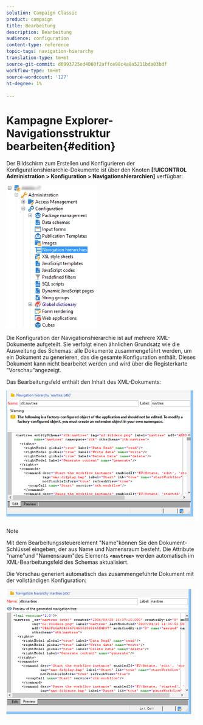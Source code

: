 ```yaml
---
solution: Campaign Classic
product: campaign
title: Bearbeitung
description: Bearbeitung
audience: configuration
content-type: reference
topic-tags: navigation-hierarchy
translation-type: tm+mt
source-git-commit: d6993725ed4060f2affce98c4a8a5211bda03bdf
workflow-type: tm+mt
source-wordcount: '127'
ht-degree: 1%

---
```



# Kampagne Explorer-Navigationsstruktur bearbeiten{#edition}

Der Bildschirm zum Erstellen und Konfigurieren der Konfigurationshierarchie-Dokumente ist über den Knoten **[!UICONTROL Administration > Konfiguration > Navigationshierarchien]** verfügbar:

![](assets/d_ncs_integration_navigation_arbo.png)

Die Konfiguration der Navigationshierarchie ist auf mehrere XML-Dokumente aufgeteilt. Sie verfolgt einen ähnlichen Grundsatz wie die Ausweitung des Schemas: alle Dokumente zusammengeführt werden, um ein Dokument zu generieren, das die gesamte Konfiguration enthält. Dieses Dokument kann nicht bearbeitet werden und wird über die Registerkarte &quot;Vorschau&quot;angezeigt.

Das Bearbeitungsfeld enthält den Inhalt des XML-Dokuments:

![](assets/d_ncs_integration_navigation_edit.png)

>[!NOTE]
>
>Mit dem Bearbeitungssteuerelement &quot;Name&quot;können Sie den Dokument-Schlüssel eingeben, der aus Name und Namensraum besteht. Die Attribute &quot;name&quot;und &quot;Namensraum&quot;des Elements **`<navtree>`** werden automatisch im XML-Bearbeitungsfeld des Schemas aktualisiert.

Die Vorschau generiert automatisch das zusammengeführte Dokument mit der vollständigen Konfiguration:

![](assets/d_ncs_integration_navigation_preview.png)

